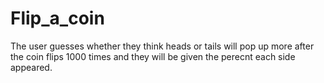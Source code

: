 # Flip_a_coin
The user guesses whether they think heads or tails will pop up more after the coin flips 1000 times and they will be given the perecnt each side appeared.
